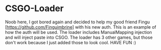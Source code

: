 # CSGO-Loader
Noob here, I got bored again and decided to help my good friend Fingu [https://github.com/Finguimbrine] with his new auth. This is an example of how the auth will be used. The loader includes ManualMapping injection and will inject paste into CSGO. The loader has 3 other games, but those don't work because I just added those to look cool. HAVE FUN :)
